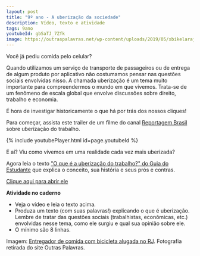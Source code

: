 ```yaml
---
layout: post
title: "9º ano - A uberização da sociedade"
description: Vídeo, texto e atividade
tags: 9ano
youtubeId: gbSaTJ_7Zfk
image: https://outraspalavras.net/wp-content/uploads/2019/05/xbikelarajinha.png.pagespeed.ic_.W3bmw6IZtx-1024x615.jpg
---
```


Você já pediu comida pelo celular?

Quando utilizamos um serviço de transporte de passageiros ou de entrega de algum produto por aplicativo não costumamos pensar nas questões sociais envolvidas nisso. A chamada uberização é um tema muito importante para compreendermos o mundo em que vivemos. Trata-se de um fenômeno de escala global que envolve discussões sobre direito, trabalho e economia. 

É hora de investigar historicamente o que há por trás dos nossos cliques! 

Para começar, assista este trailer de um filme do canal [Reportagem Brasil](https://www.youtube.com/watch?v=gbSaTJ_7Zfk) sobre uberização do trabalho.

{% include youtubePlayer.html id=page.youtubeId %}

E aí? Viu como vivemos em uma realidade cada vez mais uberizada? 

Agora leia o texto ["O que é a uberização do trabalho?" do Guia do Estudante](https://guiadoestudante.abril.com.br/atualidades/o-que-e-a-uberizacao-do-trabalho/) que explica o conceito, sua história e seus prós e contras. 

[Clique aqui para abrir ele](https://guiadoestudante.abril.com.br/atualidades/o-que-e-a-uberizacao-do-trabalho/)

**Atividade no caderno**

- Veja o vídeo e leia o texto acima.
- Produza um texto (com suas palavras!) explicando o que é uberização. Lembre de tratar das questões sociais (trabalhistas, econômicas, etc.) envolvidas nesse tema, como ele surgiu e qual sua opinião sobre ele.
- O mínimo são 8 linhas.

Imagem: [Entregador de comida com bicicleta alugada no RJ](https://outraspalavras.net/outrasmidias/pais-desperdicado-39-milhoes-em-postos-precarios/). Fotografia retirada do site Outras Palavras.
